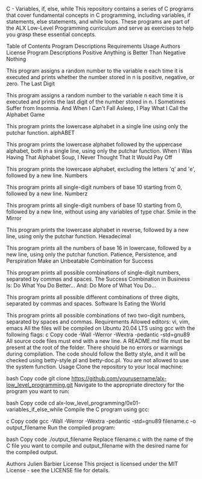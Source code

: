 C - Variables, if, else, while
This repository contains a series of C programs that cover fundamental concepts in C programming, including variables, if statements, else statements, and while loops. These programs are part of the ALX Low-Level Programming curriculum and serve as exercises to help you grasp these essential concepts.

Table of Contents
Program Descriptions
Requirements
Usage
Authors
License
Program Descriptions
Positive Anything is Better Than Negative Nothing

This program assigns a random number to the variable n each time it is executed and prints whether the number stored in n is positive, negative, or zero.
The Last Digit

This program assigns a random number to the variable n each time it is executed and prints the last digit of the number stored in n.
I Sometimes Suffer from Insomnia. And When I Can't Fall Asleep, I Play What I Call the Alphabet Game

This program prints the lowercase alphabet in a single line using only the putchar function.
alphABET

This program prints the lowercase alphabet followed by the uppercase alphabet, both in a single line, using only the putchar function.
When I Was Having That Alphabet Soup, I Never Thought That It Would Pay Off

This program prints the lowercase alphabet, excluding the letters 'q' and 'e', followed by a new line.
Numbers

This program prints all single-digit numbers of base 10 starting from 0, followed by a new line.
Numberz

This program prints all single-digit numbers of base 10 starting from 0, followed by a new line, without using any variables of type char.
Smile in the Mirror

This program prints the lowercase alphabet in reverse, followed by a new line, using only the putchar function.
Hexadecimal

This program prints all the numbers of base 16 in lowercase, followed by a new line, using only the putchar function.
Patience, Persistence, and Perspiration Make an Unbeatable Combination for Success

This program prints all possible combinations of single-digit numbers, separated by commas and spaces.
The Success Combination in Business Is: Do What You Do Better... And: Do More of What You Do...

This program prints all possible different combinations of three digits, separated by commas and spaces.
Software Is Eating the World

This program prints all possible combinations of two two-digit numbers, separated by spaces and commas.
Requirements
Allowed editors: vi, vim, emacs
All the files will be compiled on Ubuntu 20.04 LTS using gcc with the following flags:
c
Copy code
-Wall -Werror -Wextra -pedantic -std=gnu89
All source code files must end with a new line.
A README.md file must be present at the root of the folder.
There should be no errors or warnings during compilation.
The code should follow the Betty style, and it will be checked using betty-style.pl and betty-doc.pl.
You are not allowed to use the system function.
Usage
Clone the repository to your local machine:

bash
Copy code
git clone https://github.com/yourusername/alx-low_level_programming.git
Navigate to the appropriate directory for the program you want to run:

bash
Copy code
cd alx-low_level_programming/0x01-variables_if_else_while
Compile the C program using gcc:

c
Copy code
gcc -Wall -Werror -Wextra -pedantic -std=gnu89 filename.c -o output_filename
Run the compiled program:

bash
Copy code
./output_filename
Replace filename.c with the name of the C file you want to compile and output_filename with the desired name for the compiled output.

Authors
Julien Barbier
License
This project is licensed under the MIT License - see the LICENSE file for details.
